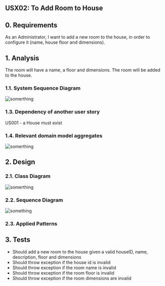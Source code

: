 ## USX02: To Add Room to House

## 0. Requirements
As an Administrator, I want to add a new room to the house, in order to configure it (name, house floor and dimensions).

## 1. Analysis
The room will have a name, a floor and dimensions. The room will be added to the house.

### 1.1. System Sequence Diagram
![somerthing](something)

### 1.3. Dependency of another user story
US001 - a House must exist

### 1.4. Relevant domain model aggregates
![somerthing](something)

## 2. Design

### 2.1. Class Diagram
![somerthing](something)

### 2.2. Sequence Diagram
![something](something)

### 2.3. Applied Patterns

## 3. Tests
- Should add a new room to the house given a valid houseID, name, description, floor and dimensions
- Should throw exception if the house id is invalid
- Should throw exception if the room name is invalid
- Should throw exception if the room floor is invalid
- Should throw exception if the room dimensions are invalid